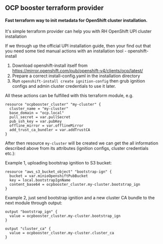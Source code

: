 ## OCP booster terraform provider 

#### Fast terraform way to init metadata for OpenShift cluster installation.


It's simple terraform provider can help you  with RH OpenShift UPI cluster installation    


If we through up the official UPI installation guide, then your find out that you need some tied manual actions with an installation tool - openshift-install

1. Download openshift-install itself from https://mirror.openshift.com/pub/openshift-v4/clients/ocp/latest/
2. Prepare a correct install-config.yaml  in the installation directory
2. Run ```openshift-install create ignition-config``` then  grub ignition configs and  admin cluster credentials to use it later.

All these actions can be fulfilled  with this terraform module, e.g.

```bigquery
resource "ocpbooster_cluster" "my-cluster" {
  cluster_name = "my-cluster"
  base_domain = "ocp.local"
  pull_secret = var.pullSecret
  pub_ssh_key = var.pubKey
  offline_mirror = var.offlineMirror
  add_trust_ca_bundler = var.addTrustCA
}
```

After then resource ```my-cluster``` will be created we can get the all information described above from its attributes (ignition configs, cluster credentials etc.):

Example 1,  uploading bootstrap ignition to S3 bucket:
```bigquery
resource "aws_s3_bucket_object" "bootstrap-ign" {
  bucket = var.minioOpenshiftPubBucket
  key = local.bootstrapIgnName
  content_base64 = ocpbooster_cluster.my-cluster.bootstrap_ign
}
```

Example 2, just send bootstrap ignition and a new cluster CA bundle to the next module through output:
```bigquery
output "bootstrap_ign" {
  value = ocpbooster_cluster.my-cluster.bootstrap_ign
}

output "cluster_ca" {
  value = ocpbooster_cluster.my-cluster.cluster_ca
}
```